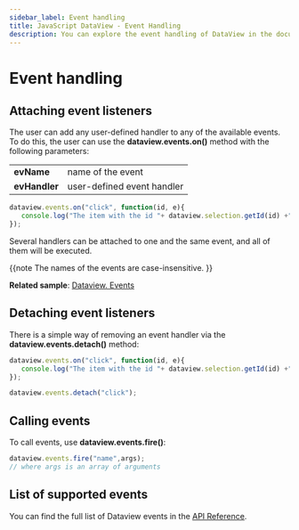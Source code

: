 ```yaml
---
sidebar_label: Event handling
title: JavaScript DataView - Event Handling 
description: You can explore the event handling of DataView in the documentation of the DHTMLX JavaScript UI library. Browse developer guides and API reference, try out code examples and live demos, and download a free 30-day evaluation version of DHTMLX Suite 7.
---
```


# Event handling

## Attaching event listeners

The user can add any user-defined handler to any of the available events. To do this, the user can use the **dataview.events.on()** method with the following parameters:

<table>
	<tbody>
        <tr>
			<td><b>evName</b></td>
			<td>name of the event</td>
		</tr>
        <tr>
			<td><b>evHandler</b></td>
			<td>user-defined event handler</td>
		</tr>
    </tbody>
</table>

~~~js
dataview.events.on("click", function(id, e){
   console.log("The item with the id "+ dataview.selection.getId(id) +" was clicked.");
});
~~~

Several handlers can be attached to one and the same event, and all of them will be executed.

{{note 
The names of the events are case-insensitive.
}}

**Related sample**: [Dataview. Events](https://snippet.dhtmlx.com/2d74uyoh)

## Detaching event listeners

There is a simple way of removing an event handler via the **dataview.events.detach()** method:

~~~js
dataview.events.on("click", function(id, e){
   console.log("The item with the id "+ dataview.selection.getId(id) +" was clicked.");
});

dataview.events.detach("click");
~~~

## Calling events

To call events, use **dataview.events.fire()**:

~~~js
dataview.events.fire("name",args);
// where args is an array of arguments
~~~

## List of supported events

You can find the full list of Dataview events in the [API Reference](dataview/api/api_overview.md#events).
